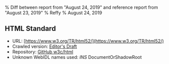 % Diff between report from "August 24, 2019" and reference report from "August 23, 2019"
% Reffy
% August 24, 2019

## HTML Standard

- URL: [https://www.w3.org/TR/html52/](https://www.w3.org/TR/html52/)
- Crawled version: [Editor's Draft](https://w3c.github.io/html/)
- Repository: [GitHub w3c/html](https://github.com/w3c/html)
- Unknown WebIDL names used: *INS* DocumentOrShadowRoot


